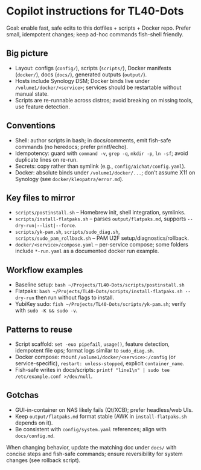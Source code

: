 # Copilot instructions for TL40-Dots

Goal: enable fast, safe edits to this dotfiles + scripts + Docker repo. Prefer small, idempotent changes; keep ad-hoc commands fish-shell friendly.

## Big picture
- Layout: configs (`config/`), scripts (`scripts/`), Docker manifests (`docker/`), docs (`docs/`), generated outputs (`output/`).
- Hosts include Synology DSM; Docker binds live under `/volume1/docker/<service>`; services should be restartable without manual state.
- Scripts are re-runnable across distros; avoid breaking on missing tools, use feature detection.

## Conventions
- Shell: author scripts in bash; in docs/comments, emit fish-safe commands (no heredocs; prefer printf/echo).
- Idempotency: guard with `command -v`, `grep -q`, `mkdir -p`, `ln -sf`; avoid duplicate lines on re-run.
- Secrets: copy rather than symlink (e.g., `config/aichat/config.yaml`).
- Docker: absolute binds under `/volume1/docker/...`; don’t assume X11 on Synology (see `docker/kleopatra/error.md`).

## Key files to mirror
- `scripts/postinstall.sh` – Homebrew init, shell integration, symlinks.
- `scripts/install-flatpaks.sh` – parses `output/flatpaks.md`, supports `--dry-run|--list|--force`.
- `scripts/yk-pam.sh`, `scripts/sudo_diag.sh`, `scripts/sudo_pam_rollback.sh` – PAM U2F setup/diagnostics/rollback.
- `docker/<service>/compose.yaml` – per-service compose; some folders include `*-run.yaml` as a documented docker run example.

## Workflow examples
- Baseline setup: `bash ~/Projects/TL40-Dots/scripts/postinstall.sh`
- Flatpaks: `bash ~/Projects/TL40-Dots/scripts/install-flatpaks.sh --dry-run` then run without flags to install.
- YubiKey sudo: `fish ~/Projects/TL40-Dots/scripts/yk-pam.sh`; verify with `sudo -K && sudo -v`.

## Patterns to reuse
- Script scaffold: `set -euo pipefail`, `usage()`, feature detection, idempotent file ops; format logs similar to `sudo_diag.sh`.
- Docker compose: mount `/volume1/docker/<service>:/config` (or service-specific), `restart: unless-stopped`, explicit `container_name`.
- Fish-safe writes in docs/scripts: `printf "line1\n" | sudo tee /etc/example.conf >/dev/null`.

## Gotchas
- GUI-in-container on NAS likely fails (Qt/XCB); prefer headless/web UIs.
- Keep `output/flatpaks.md` format stable (AWK in `install-flatpaks.sh` depends on it).
- Be consistent with `config/system.yaml` references; align with `docs/config.md`.

When changing behavior, update the matching doc under `docs/` with concise steps and fish-safe commands; ensure reversibility for system changes (see rollback script).
